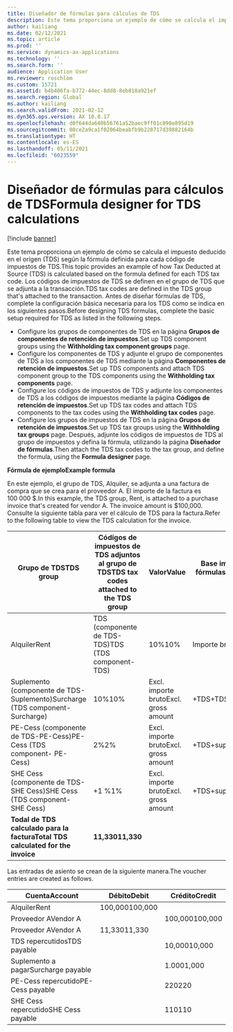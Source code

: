 ```yaml
---
title: Diseñador de fórmulas para cálculos de TDS
description: Este tema proporciona un ejemplo de cómo se calcula el impuesto deducido en el origen (TDS) según la fórmula definida para cada código de impuestos de TDS en el grupo de TDS que se adjunta a la transacción.
author: kailiang
ms.date: 02/12/2021
ms.topic: article
ms.prod: ''
ms.service: dynamics-ax-applications
ms.technology: ''
ms.search.form: ''
audience: Application User
ms.reviewer: roschlom
ms.custom: 15721
ms.assetid: b4b406fa-b772-44ec-8dd8-8eb818a921ef
ms.search.region: Global
ms.author: kailiang
ms.search.validFrom: 2021-02-12
ms.dyn365.ops.version: AX 10.0.17
ms.openlocfilehash: d0f644da640b56761a52baec9ff01c898e895d19
ms.sourcegitcommit: 08ce2a9ca1f02064beabfb9b228717d39882164b
ms.translationtype: HT
ms.contentlocale: es-ES
ms.lasthandoff: 05/11/2021
ms.locfileid: "6023559"
---
```

# <a name="formula-designer-for-tds-calculations"></a><span data-ttu-id="4f4be-103">Diseñador de fórmulas para cálculos de TDS</span><span class="sxs-lookup"><span data-stu-id="4f4be-103">Formula designer for TDS calculations</span></span>

[!include [banner](../includes/banner.md)]

<span data-ttu-id="4f4be-104">Este tema proporciona un ejemplo de cómo se calcula el impuesto deducido en el origen (TDS) según la fórmula definida para cada código de impuestos de TDS.</span><span class="sxs-lookup"><span data-stu-id="4f4be-104">This topic provides an example of how Tax Deducted at Source (TDS) is calculated based on the formula defined for each TDS tax code.</span></span> <span data-ttu-id="4f4be-105">Los códigos de impuestos de TDS se definen en el grupo de TDS que se adjunta a la transacción.</span><span class="sxs-lookup"><span data-stu-id="4f4be-105">TDS tax codes are defined in the TDS group that's attached to the transaction.</span></span> <span data-ttu-id="4f4be-106">Antes de diseñar fórmulas de TDS, complete la configuración básica necesaria para los TDS como se indica en los siguientes pasos.</span><span class="sxs-lookup"><span data-stu-id="4f4be-106">Before designing TDS formulas, complete the basic setup required for TDS as listed in the following steps.</span></span> 

- <span data-ttu-id="4f4be-107">Configure los grupos de componentes de TDS en la página **Grupos de componentes de retención de impuestos**.</span><span class="sxs-lookup"><span data-stu-id="4f4be-107">Set up TDS component groups using the **Withholding tax component groups** page.</span></span> 
- <span data-ttu-id="4f4be-108">Configure los componentes de TDS y adjunte el grupo de componentes de TDS a los componentes de TDS mediante la página **Componentes de retención de impuestos**.</span><span class="sxs-lookup"><span data-stu-id="4f4be-108">Set up TDS components and attach TDS component group to the TDS components using the **Withholding tax components** page.</span></span> 
- <span data-ttu-id="4f4be-109">Configure los códigos de impuestos de TDS y adjunte los componentes de TDS a los códigos de impuestos mediante la página **Códigos de retención de impuestos**.</span><span class="sxs-lookup"><span data-stu-id="4f4be-109">Set up TDS tax codes and attach TDS components to the tax codes using the **Withholding tax codes** page.</span></span> 
- <span data-ttu-id="4f4be-110">Configure los grupos de impuestos de TDS en la página **Grupos de retención de impuestos**.</span><span class="sxs-lookup"><span data-stu-id="4f4be-110">Set up TDS tax groups using the **Withholding tax groups** page.</span></span> <span data-ttu-id="4f4be-111">Después, adjunte los códigos de impuestos de TDS al grupo de impuestos y defina la fórmula, utilizando la página **Diseñador de fórmulas**.</span><span class="sxs-lookup"><span data-stu-id="4f4be-111">Then attach the TDS tax codes to the tax group, and define the formula, using the **Formula designer** page.</span></span> 

<span data-ttu-id="4f4be-112">**Fórmula de ejemplo**</span><span class="sxs-lookup"><span data-stu-id="4f4be-112">**Example formula**</span></span>

<span data-ttu-id="4f4be-113">En este ejemplo, el grupo de TDS, Alquiler, se adjunta a una factura de compra que se crea para el proveedor A. El importe de la factura es 100 000 $.</span><span class="sxs-lookup"><span data-stu-id="4f4be-113">In this example, the TDS group, Rent, is attached to a purchase invoice that's created for vendor A. The invoice amount is $100,000.</span></span> <span data-ttu-id="4f4be-114">Consulte la siguiente tabla para ver el cálculo de TDS para la factura.</span><span class="sxs-lookup"><span data-stu-id="4f4be-114">Refer to the following table to view the TDS calculation for the invoice.</span></span>

| <span data-ttu-id="4f4be-115">Grupo de TDS</span><span class="sxs-lookup"><span data-stu-id="4f4be-115">TDS  group</span></span>                                                   | <span data-ttu-id="4f4be-116">Códigos de impuestos de TDS adjuntos al grupo de TDS</span><span class="sxs-lookup"><span data-stu-id="4f4be-116">TDS tax codes attached to the TDS group</span></span> | <span data-ttu-id="4f4be-117">Valor</span><span class="sxs-lookup"><span data-stu-id="4f4be-117">Value</span></span>              | <span data-ttu-id="4f4be-118">Base imponible (diseñador de fórmulas)</span><span class="sxs-lookup"><span data-stu-id="4f4be-118">Taxable basis  (Formula designer)</span></span> | <span data-ttu-id="4f4be-119">Expresión de cálculo (diseñador de fórmulas)</span><span class="sxs-lookup"><span data-stu-id="4f4be-119">Calculation expression  (Formula designer)</span></span> | <span data-ttu-id="4f4be-120">Importe base</span><span class="sxs-lookup"><span data-stu-id="4f4be-120">Base amount</span></span> | <span data-ttu-id="4f4be-121">Importe de TDS calculado</span><span class="sxs-lookup"><span data-stu-id="4f4be-121">Calculated TDS amount</span></span> |
| ------------------------------------------------------------ | --------------------------------------- | ------------------ | --------------------------------- | :----------------------------------------: | ----------- | --------------------- |
| <span data-ttu-id="4f4be-122">Alquiler</span><span class="sxs-lookup"><span data-stu-id="4f4be-122">Rent</span></span>                                                         | <span data-ttu-id="4f4be-123">TDS (componente de TDS-TDS)</span><span class="sxs-lookup"><span data-stu-id="4f4be-123">TDS  (TDS component-TDS)</span></span>                | <span data-ttu-id="4f4be-124">10%</span><span class="sxs-lookup"><span data-stu-id="4f4be-124">10%</span></span>                | <span data-ttu-id="4f4be-125">Importe bruto</span><span class="sxs-lookup"><span data-stu-id="4f4be-125">Gross amount</span></span>                      |                                            | <span data-ttu-id="4f4be-126">100,000</span><span class="sxs-lookup"><span data-stu-id="4f4be-126">100,000</span></span>      | <span data-ttu-id="4f4be-127">10,000</span><span class="sxs-lookup"><span data-stu-id="4f4be-127">10,000</span></span>                 |
| <span data-ttu-id="4f4be-128">Suplemento (componente de TDS-Suplemento)</span><span class="sxs-lookup"><span data-stu-id="4f4be-128">Surcharge  (TDS component-Surcharge)</span></span>                         | <span data-ttu-id="4f4be-129">10%</span><span class="sxs-lookup"><span data-stu-id="4f4be-129">10%</span></span>                                     | <span data-ttu-id="4f4be-130">Excl. importe bruto</span><span class="sxs-lookup"><span data-stu-id="4f4be-130">Excl. gross amount</span></span> | <span data-ttu-id="4f4be-131">+TDS</span><span class="sxs-lookup"><span data-stu-id="4f4be-131">+TDS</span></span>                              |                   <span data-ttu-id="4f4be-132">10000</span><span class="sxs-lookup"><span data-stu-id="4f4be-132">10000</span></span>                    | <span data-ttu-id="4f4be-133">1.000</span><span class="sxs-lookup"><span data-stu-id="4f4be-133">1,000</span></span>        |                       |
| <span data-ttu-id="4f4be-134">PE-Cess (componente de TDS-PE-Cess)</span><span class="sxs-lookup"><span data-stu-id="4f4be-134">PE-Cess  (TDS component- PE-Cess)</span></span>                            | <span data-ttu-id="4f4be-135">2%</span><span class="sxs-lookup"><span data-stu-id="4f4be-135">2%</span></span>                                      | <span data-ttu-id="4f4be-136">Excl. importe bruto</span><span class="sxs-lookup"><span data-stu-id="4f4be-136">Excl. gross amount</span></span> | <span data-ttu-id="4f4be-137">+TDS+suplemento</span><span class="sxs-lookup"><span data-stu-id="4f4be-137">+TDS+Surcharge</span></span>                    |                   <span data-ttu-id="4f4be-138">11000</span><span class="sxs-lookup"><span data-stu-id="4f4be-138">11000</span></span>                    | <span data-ttu-id="4f4be-139">220</span><span class="sxs-lookup"><span data-stu-id="4f4be-139">220</span></span>         |                       |
| <span data-ttu-id="4f4be-140">SHE Cess (componente de TDS-SHE Cess)</span><span class="sxs-lookup"><span data-stu-id="4f4be-140">SHE Cess  (TDS component- SHE Cess)</span></span>                          | <span data-ttu-id="4f4be-141">+1 %</span><span class="sxs-lookup"><span data-stu-id="4f4be-141">1%</span></span>                                      | <span data-ttu-id="4f4be-142">Excl. importe bruto</span><span class="sxs-lookup"><span data-stu-id="4f4be-142">Excl. gross amount</span></span> | <span data-ttu-id="4f4be-143">+TDS+suplemento</span><span class="sxs-lookup"><span data-stu-id="4f4be-143">+TDS+Surcharge</span></span>                    |                   <span data-ttu-id="4f4be-144">11000</span><span class="sxs-lookup"><span data-stu-id="4f4be-144">11000</span></span>                    | <span data-ttu-id="4f4be-145">110</span><span class="sxs-lookup"><span data-stu-id="4f4be-145">110</span></span>         |                       |
| <span data-ttu-id="4f4be-146">**Todal** **de TDS** **calculado** **para** **la** **factura**</span><span class="sxs-lookup"><span data-stu-id="4f4be-146">**Total** **TDS**  **calculated** **for** **the** **invoice**</span></span> | <span data-ttu-id="4f4be-147">**11,330**</span><span class="sxs-lookup"><span data-stu-id="4f4be-147">**11,330**</span></span>                               |                    |                                   |                                            |             |                       |

<span data-ttu-id="4f4be-148">Las entradas de asiento se crean de la siguiente manera.</span><span class="sxs-lookup"><span data-stu-id="4f4be-148">The voucher entries are created as follows.</span></span>

| <span data-ttu-id="4f4be-149">Cuenta</span><span class="sxs-lookup"><span data-stu-id="4f4be-149">Account</span></span>           | <span data-ttu-id="4f4be-150">Débito</span><span class="sxs-lookup"><span data-stu-id="4f4be-150">Debit</span></span>  | <span data-ttu-id="4f4be-151">Crédito</span><span class="sxs-lookup"><span data-stu-id="4f4be-151">Credit</span></span> |
| ----------------- | ------ | ------ |
| <span data-ttu-id="4f4be-152">Alquiler</span><span class="sxs-lookup"><span data-stu-id="4f4be-152">Rent</span></span>              | <span data-ttu-id="4f4be-153">100,000</span><span class="sxs-lookup"><span data-stu-id="4f4be-153">100,000</span></span> |        |
| <span data-ttu-id="4f4be-154">Proveedor A</span><span class="sxs-lookup"><span data-stu-id="4f4be-154">Vendor A</span></span>          |        | <span data-ttu-id="4f4be-155">100,000</span><span class="sxs-lookup"><span data-stu-id="4f4be-155">100,000</span></span> |
| <span data-ttu-id="4f4be-156">Proveedor A</span><span class="sxs-lookup"><span data-stu-id="4f4be-156">Vendor A</span></span>          | <span data-ttu-id="4f4be-157">11,330</span><span class="sxs-lookup"><span data-stu-id="4f4be-157">11,330</span></span>  |        |
| <span data-ttu-id="4f4be-158">TDS repercutidos</span><span class="sxs-lookup"><span data-stu-id="4f4be-158">TDS payable</span></span>       |        | <span data-ttu-id="4f4be-159">10,000</span><span class="sxs-lookup"><span data-stu-id="4f4be-159">10,000</span></span>  |
| <span data-ttu-id="4f4be-160">Suplemento a pagar</span><span class="sxs-lookup"><span data-stu-id="4f4be-160">Surcharge payable</span></span> |        | <span data-ttu-id="4f4be-161">1.000</span><span class="sxs-lookup"><span data-stu-id="4f4be-161">1,000</span></span>   |
| <span data-ttu-id="4f4be-162">PE-Cess repercutido</span><span class="sxs-lookup"><span data-stu-id="4f4be-162">PE-Cess payable</span></span>   |        | <span data-ttu-id="4f4be-163">220</span><span class="sxs-lookup"><span data-stu-id="4f4be-163">220</span></span>    |
| <span data-ttu-id="4f4be-164">SHE Cess repercutido</span><span class="sxs-lookup"><span data-stu-id="4f4be-164">SHE Cess payable</span></span>  |        | <span data-ttu-id="4f4be-165">110</span><span class="sxs-lookup"><span data-stu-id="4f4be-165">110</span></span>    |
